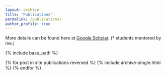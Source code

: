 ```yaml
---
layout: archive
title: "Publications"
permalink: /publications/
author_profile: true
---
```

More details can be found here at [Google Scholar](https://scholar.google.com/citations?user=sZTAgrwAAAAJ). (* students mentored by me.)

{% include base_path %}

{% for post in site.publications reversed %}
  {% include archive-single.html %}
{% endfor %}
